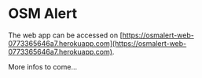 # OSM Alert

The web app can be accessed on [https://osmalert-web-0773365646a7.herokuapp.com](https://osmalert-web-0773365646a7.herokuapp.com).

More infos to come...
